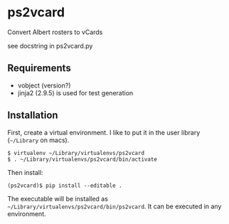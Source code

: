 ps2vcard
========

Convert Albert rosters to vCards

see docstring in ps2vcard.py

Requirements
------------

* vobject (version?)
* jinja2 (2.9.5) is used for test generation


Installation
------------

First, create a virtual environment.  I like to put it in the user library
(`~/Library` on macs).

    $ virtualenv ~/Library/virtualenvs/ps2vcard
    $ . ~/Library/virtualenvs/ps2vcard/bin/activate

Then install:

    (ps2vcard)$ pip install --editable .

The executable will be installed as `~/Library/virtualenvs/ps2vcard/bin/ps2vcard`.
It can be executed in any environment.
